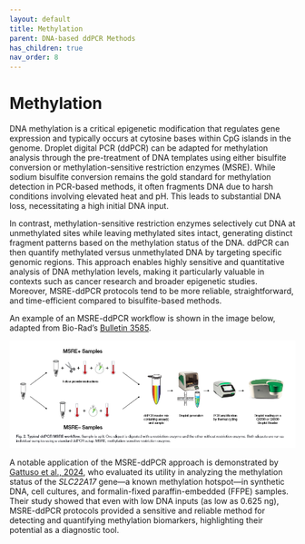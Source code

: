 ```yaml
---
layout: default
title: Methylation
parent: DNA-based ddPCR Methods
has_children: true
nav_order: 8
---
```


# Methylation

DNA methylation is a critical epigenetic modification that regulates gene expression and typically occurs at cytosine bases within CpG islands in the genome. Droplet digital PCR (ddPCR) can be adapted for methylation analysis through the pre-treatment of DNA templates using either bisulfite conversion or methylation-sensitive restriction enzymes (MSRE). While sodium bisulfite conversion remains the gold standard for methylation detection in PCR-based methods, it often fragments DNA due to harsh conditions involving elevated heat and pH. This leads to substantial DNA loss, necessitating a high initial DNA input.

In contrast, methylation-sensitive restriction enzymes selectively cut DNA at unmethylated sites while leaving methylated sites intact, generating distinct fragment patterns based on the methylation status of the DNA. ddPCR can then quantify methylated versus unmethylated DNA by targeting specific genomic regions. This approach enables highly sensitive and quantitative analysis of DNA methylation levels, making it particularly valuable in contexts such as cancer research and broader epigenetic studies. Moreover, MSRE-ddPCR protocols tend to be more reliable, straightforward, and time-efficient compared to bisulfite-based methods.

An example of an MSRE-ddPCR workflow is shown in the image below, adapted from Bio-Rad’s [Bulletin 3585](<https://www.bio-rad.com/sites/default/files/2024-03/Bulletin_3585.pdf>).

![image.png](Methylation/image.png)

A notable application of the MSRE-ddPCR approach is demonstrated by [Gattuso et al., 2024](<https://www.spandidos-publications.com/10.3892/ijmm.2024.5366>), who evaluated its utility in analyzing the methylation status of the *SLC22A17* gene—a known methylation hotspot—in synthetic DNA, cell cultures, and formalin-fixed paraffin-embedded (FFPE) samples. Their study showed that even with low DNA inputs (as low as 0.625 ng), MSRE-ddPCR protocols provided a sensitive and reliable method for detecting and quantifying methylation biomarkers, highlighting their potential as a diagnostic tool.
